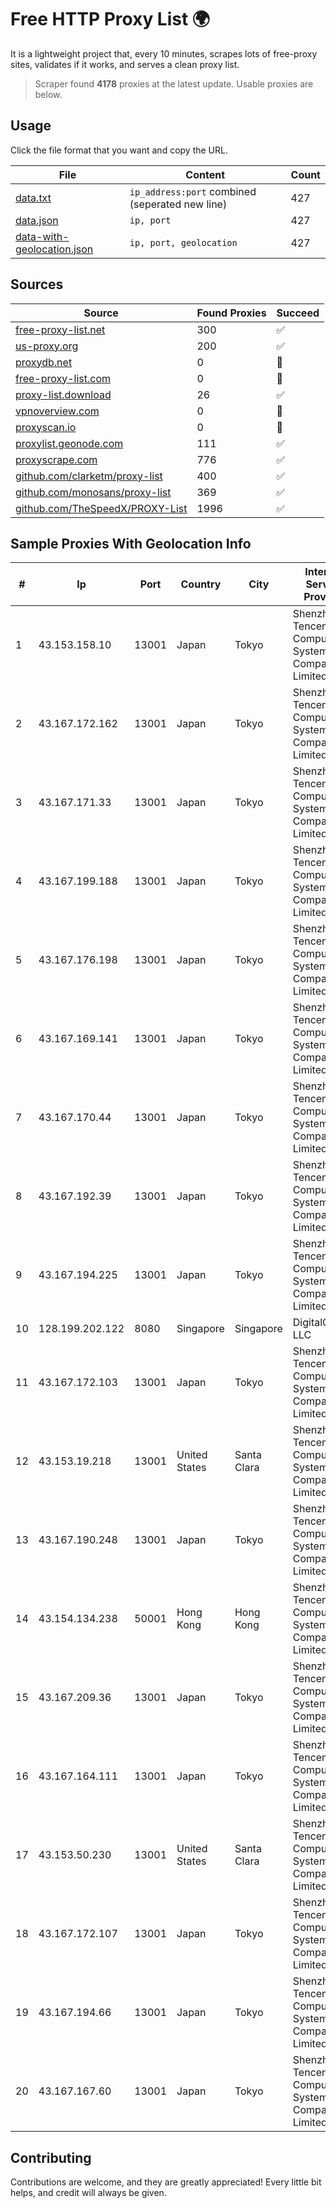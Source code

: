 
# Free HTTP Proxy List 🌍

It is a lightweight project that, every 10 minutes, scrapes lots of free-proxy sites, validates if it works, and serves a clean proxy list.


> Scraper found **4178** proxies at the latest update. Usable proxies are below.

## Usage

Click the file format that you want and copy the URL.


|File|Content|Count|
|----|-------|-----|
|[data.txt](https://raw.githubusercontent.com/themiralay/Proxy-List-World/master/data.txt)|`ip_address:port` combined (seperated new line)|427|
|[data.json](https://raw.githubusercontent.com/themiralay/Proxy-List-World/master/data.json)|`ip, port`|427|
|[data-with-geolocation.json](https://raw.githubusercontent.com/themiralay/Proxy-List-World/master/data-with-geolocation.json)|`ip, port, geolocation`|427|

## Sources

|Source|Found Proxies|Succeed|
|------|-------------|-------|
|[free-proxy-list.net](https://free-proxy-list.net)|300|✅|
|[us-proxy.org](https://www.us-proxy.org)|200|✅|
|[proxydb.net](http://proxydb.net)|0|🚫|
|[free-proxy-list.com](https://free-proxy-list.com/?page=&port=&type%5B%5D=http&type%5B%5D=https&up_time=0&search=Search)|0|🚫|
|[proxy-list.download](https://www.proxy-list.download/HTTP)|26|✅|
|[vpnoverview.com](https://vpnoverview.com/privacy/anonymous-browsing/free-proxy-servers)|0|🚫|
|[proxyscan.io](https://www.proxyscan.io)|0|🚫|
|[proxylist.geonode.com](https://proxylist.geonode.com/api/proxy-list?limit=300&page=1&sort_by=lastChecked&sort_type=desc&protocols=http,https)|111|✅|
|[proxyscrape.com](https://api.proxyscrape.com/v2/?request=displayproxies&protocol=http&timeout=10000&country=all&ssl=all&anonymity=all)|776|✅|
|[github.com/clarketm/proxy-list](https://raw.githubusercontent.com/clarketm/proxy-list/master/proxy-list-raw.txt)|400|✅|
|[github.com/monosans/proxy-list](https://raw.githubusercontent.com/monosans/proxy-list/main/proxies/http.txt)|369|✅|
|[github.com/TheSpeedX/PROXY-List](https://raw.githubusercontent.com/TheSpeedX/PROXY-List/master/http.txt)|1996|✅|


## Sample Proxies With Geolocation Info

|#|Ip|Port|Country|City|Internet Service Provider|
|-|--|----|-------|----|-------------------------|
|1|43.153.158.10|13001|Japan|Tokyo|Shenzhen Tencent Computer Systems Company Limited|
|2|43.167.172.162|13001|Japan|Tokyo|Shenzhen Tencent Computer Systems Company Limited|
|3|43.167.171.33|13001|Japan|Tokyo|Shenzhen Tencent Computer Systems Company Limited|
|4|43.167.199.188|13001|Japan|Tokyo|Shenzhen Tencent Computer Systems Company Limited|
|5|43.167.176.198|13001|Japan|Tokyo|Shenzhen Tencent Computer Systems Company Limited|
|6|43.167.169.141|13001|Japan|Tokyo|Shenzhen Tencent Computer Systems Company Limited|
|7|43.167.170.44|13001|Japan|Tokyo|Shenzhen Tencent Computer Systems Company Limited|
|8|43.167.192.39|13001|Japan|Tokyo|Shenzhen Tencent Computer Systems Company Limited|
|9|43.167.194.225|13001|Japan|Tokyo|Shenzhen Tencent Computer Systems Company Limited|
|10|128.199.202.122|8080|Singapore|Singapore|DigitalOcean, LLC|
|11|43.167.172.103|13001|Japan|Tokyo|Shenzhen Tencent Computer Systems Company Limited|
|12|43.153.19.218|13001|United States|Santa Clara|Shenzhen Tencent Computer Systems Company Limited|
|13|43.167.190.248|13001|Japan|Tokyo|Shenzhen Tencent Computer Systems Company Limited|
|14|43.154.134.238|50001|Hong Kong|Hong Kong|Shenzhen Tencent Computer Systems Company Limited|
|15|43.167.209.36|13001|Japan|Tokyo|Shenzhen Tencent Computer Systems Company Limited|
|16|43.167.164.111|13001|Japan|Tokyo|Shenzhen Tencent Computer Systems Company Limited|
|17|43.153.50.230|13001|United States|Santa Clara|Shenzhen Tencent Computer Systems Company Limited|
|18|43.167.172.107|13001|Japan|Tokyo|Shenzhen Tencent Computer Systems Company Limited|
|19|43.167.194.66|13001|Japan|Tokyo|Shenzhen Tencent Computer Systems Company Limited|
|20|43.167.167.60|13001|Japan|Tokyo|Shenzhen Tencent Computer Systems Company Limited|



## Contributing

Contributions are welcome, and they are greatly appreciated! Every
little bit helps, and credit will always be given.

